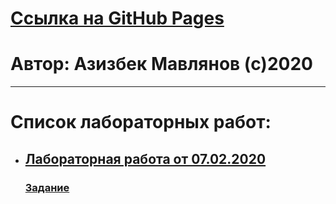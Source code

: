 # [Ссылка на GitHub Pages](https://github.com/azizMavlyanov/labs/)
# Автор: Азизбек Мавлянов (с)2020
---
# Список лабораторных работ:
* ## [Лабораторная работа от 07.02.2020](https://github.com/azizMavlyanov/labs/tree/master/07-02-2020/)
  ### [Задание](https://kodaktor.ru/g/xml_intro)

